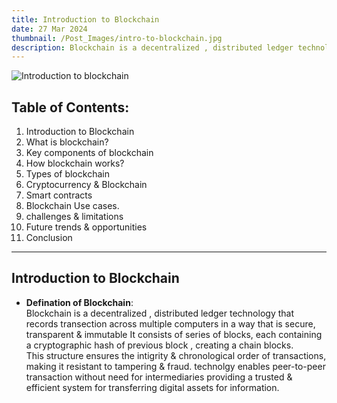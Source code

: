 ```yaml
---
title: Introduction to Blockchain
date: 27 Mar 2024
thumbnail: /Post_Images/intro-to-blockchain.jpg
description: Blockchain is a decentralized , distributed ledger technology that records transection across multiple   computers in a way  that is secure, transparent & immutable It consists of series of blocks, each containing a cryptographic hash of previous block , creating a chain blocks. 
---
```


![Introduction to blockchain](/Post_Images/post_1/intro-to-blockchain.jpg)

## Table of Contents:
1. Introduction to Blockchain
2. What is blockchain?
3. Key components of blockchain
4. How blockchain works?
5. Types of blockchain
6. Cryptocurrency & Blockchain
7. Smart contracts
8. Blockchain Use cases.
9. challenges & limitations
10. Future trends & opportunities
11. Conclusion
---
## Introduction to Blockchain
- **Defination of Blockchain**:\
  Blockchain is a decentralized , distributed ledger technology that records transection across multiple   computers in a way  that is secure, transparent & immutable It consists of series of blocks, each containing a cryptographic hash of previous block , creating a chain blocks. \
  This structure ensures the intigrity & chronological order of transactions, making it resistant to tampering & fraud. 
  technolgy enables peer-to-peer transaction without need for intermediaries providing a trusted & efficient system for transferring digital assets for information.